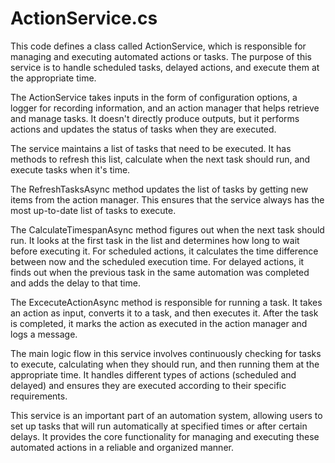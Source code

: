 # ActionService.cs

This code defines a class called ActionService, which is responsible for managing and executing automated actions or tasks. The purpose of this service is to handle scheduled tasks, delayed actions, and execute them at the appropriate time.

The ActionService takes inputs in the form of configuration options, a logger for recording information, and an action manager that helps retrieve and manage tasks. It doesn't directly produce outputs, but it performs actions and updates the status of tasks when they are executed.

The service maintains a list of tasks that need to be executed. It has methods to refresh this list, calculate when the next task should run, and execute tasks when it's time.

The RefreshTasksAsync method updates the list of tasks by getting new items from the action manager. This ensures that the service always has the most up-to-date list of tasks to execute.

The CalculateTimespanAsync method figures out when the next task should run. It looks at the first task in the list and determines how long to wait before executing it. For scheduled actions, it calculates the time difference between now and the scheduled execution time. For delayed actions, it finds out when the previous task in the same automation was completed and adds the delay to that time.

The ExcecuteActionAsync method is responsible for running a task. It takes an action as input, converts it to a task, and then executes it. After the task is completed, it marks the action as executed in the action manager and logs a message.

The main logic flow in this service involves continuously checking for tasks to execute, calculating when they should run, and then running them at the appropriate time. It handles different types of actions (scheduled and delayed) and ensures they are executed according to their specific requirements.

This service is an important part of an automation system, allowing users to set up tasks that will run automatically at specified times or after certain delays. It provides the core functionality for managing and executing these automated actions in a reliable and organized manner.